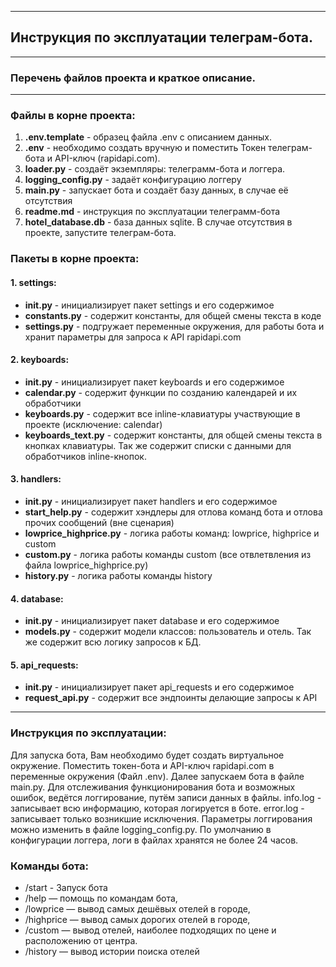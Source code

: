 *** 
## Инструкция по эксплуатации телеграм-бота.
***

### Перечень файлов проекта и краткое описание.
***

### Файлы в корне проекта:

1. __.env.template__ - образец файла .env с описанием данных.
2. __.env__ - необходимо создать вручную и поместить Токен телеграм-бота и API-ключ (rapidapi.com).
3. __loader.py__ - создаёт экземпляры: телеграмм-бота и логгера.
4. __logging_config.py__ - задаёт конфигурацию логгеру
5. __main.py__ - запускает бота и создаёт базу данных, в случае её отсутствия
6. __readme.md__ - инструкция по эксплуатации телеграмм-бота
7. __hotel_database.db__ - база данных sqlite. В случае отсутствия в проекте, запустите телеграм-бота.

### Пакеты в корне проекта:
#### 1. settings:
* __init.py__ - инициализирует пакет settings и его содержимое
* __constants.py__ - содержит константы, для общей смены текста в коде
* __settings.py__ - подгружает переменные окружения, для работы бота и хранит параметры для запроса к API rapidapi.com
#### 2. keyboards:
* __init.py__ - инициализирует пакет keyboards и его содержимое
* __calendar.py__ - содержит функции по созданию календарей и их обработчики
* __keyboards.py__  - содержит все inline-клавиатуры участвующие в проекте (исключение: calendar)
* __keyboards_text.py__ - содержит константы, для общей смены текста в кнопках клавиатуры. Так же содержит списки с данными для обработчиков inline-кнопок.
#### 3. handlers:
* __init.py__ - инициализирует пакет handlers и его содержимое
* __start_help.py__ - содержит хэндлеры для отлова команд бота и отлова прочих сообщений (вне сценария)
* __lowprice_highprice.py__ - логика работы команд: lowprice, highprice и custom
* __custom.py__ - логика работы команды custom (все отвлетвления из файла lowprice_highprice.py)
* __history.py__ - логика работы команды history
#### 4. database:
* __init.py__ - инициализирует пакет database и его содержимое
* __models.py__ - содержит модели классов: пользователь и отель. Так же содержит всю логику запросов к БД.
#### 5. api_requests:
* __init.py__ - инициализирует пакет api_requests и его содержимое
* __request_api.py__ - содержит все эндпоинты делающие запросы к API

***
### Инструкция по эксплуатации:

Для запуска бота, Вам необходимо будет создать виртуальное окружение. Поместить токен-бота и API-ключ rapidapi.com в переменные окружения (Файл .env). Далее запускаем бота в файле main.py. Для отслеживания функционирования бота и возможных ошибок, ведётся логгирование, путём записи данных в файлы. info.log - записывает всю информацию, которая логируется в боте. error.log - записывает только возникшие исключения. Параметры логгирования можно изменить в файле logging_config.py. По умолчанию в конфигурации логгера, логи в файлах хранятся не более 24 часов.

### Команды бота:

* /start - Запуск бота
* /help — помощь по командам бота,
* /lowprice — вывод самых дешёвых отелей в городе,
* /highprice — вывод самых дорогих отелей в городе,
* /custom — вывод отелей, наиболее подходящих по цене и расположению от центра.
* /history — вывод истории поиска отелей
